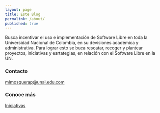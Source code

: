 ```yaml
---
layout: page
title: Este Blog
permalink: /about/
published: true
---
```



Busca incentivar el uso e implementación de Software Libre en toda la Universidad Nacional de Colombia, en su devisiones académica y administrativa. Para lograr esto se buca rescatar, recoger y plantear proyectos, iniciativas y esrtategias, en relación con el Software Libre en la UN.

### Contacto

[mlmosquerap@unal.edu.com](mailto:mlmosquerap@unal.edu.co)

### Conoce más

[Iniciativas](mleonardomp.github.io/iniciativas)

